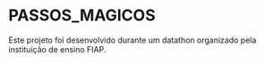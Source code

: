 # PASSOS_MAGICOS
Este projeto foi desenvolvido durante um datathon organizado pela instituição de ensino FIAP.
